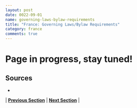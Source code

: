 ```yaml
---
layout: post
date: 0022-09-01
name: governing-laws-bylaw-requirements
title: "France: Governing Laws/Bylaw Requirements"
category: france
comments: true
---
```


# Page in progress, stay tuned!

Sources
--- 
- 


| **[Previous Section]( https://neo-project.github.io/global-blockchain-compliance-hub//france/france-tax-and-auditing-requirements.html)** | **[Next Section]( https://neo-project.github.io/global-blockchain-compliance-hub//france/france-laws-token-sales.html)** |
